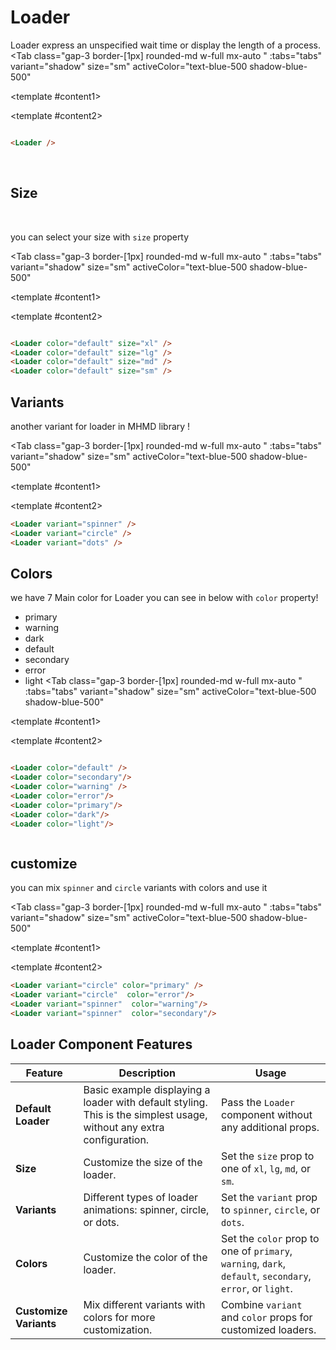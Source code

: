 <script setup>


const tabs = [
  { label: 'UI', value: 1, content: '' },
  { label: 'Props', value: 2, content: ''}

]
</script>




# Loader

Loader express an unspecified wait time or display the length of a process.
<Tab 
   class="gap-3 border-[1px]  rounded-md w-full mx-auto "
    :tabs="tabs" 
    variant="shadow"
    size="sm"
    activeColor="text-blue-500 shadow-blue-500"
  >
<template #content1>

<div class="  p-6 rounded-lg   flex justify-center items-center flex-col gap-4 ">

<Loader />

</div>
</template>


  <template #content2>

  ```md

<Loader />

```
  </template>

</Tab>

</br>


## Size
</br>

you can select your size with `size` property
</br>

<Tab 
   class="gap-3 border-[1px]  rounded-md w-full mx-auto "
    :tabs="tabs" 
    variant="shadow"
    size="sm"
    activeColor="text-blue-500 shadow-blue-500"
  >
<template #content1>

<div class="grid grid-cols-4 gap-3 justify-items-center">


<Loader color="default" size="xl" />
<Loader color="default" size="lg" />
<Loader color="default" size="md" />
<Loader color="default" size="sm" />







</div>
</template>


  <template #content2>

  ```md

<Loader color="default" size="xl" />
<Loader color="default" size="lg" />
<Loader color="default" size="md" />
<Loader color="default" size="sm" />


```
  </template>

</Tab>

## Variants


another variant for loader in MHMD library !

<Tab 
   class="gap-3 border-[1px]  rounded-md w-full mx-auto "
    :tabs="tabs" 
    variant="shadow"
    size="sm"
    activeColor="text-blue-500 shadow-blue-500"
  >
<template #content1>
<div class="grid grid-cols-3 gap-3 justify-items-center">

<Loader variant="spinner" />
<Loader variant="circle" />
<Loader variant="dots" />
</div>
</template>


  <template #content2>

  ```md
<Loader variant="spinner" />
<Loader variant="circle" />
<Loader variant="dots" />
```
  </template>

</Tab>



## Colors

we have 7 Main color for Loader  you can see in below with `color` property!

- primary   
- warning
 - dark 
  - default
- secondary 
- error  
- light
<Tab 
   class="gap-3 border-[1px]  rounded-md w-full mx-auto "
    :tabs="tabs" 
    variant="shadow"
    size="sm"
    activeColor="text-blue-500 shadow-blue-500"
  >
<template #content1>

<div class="grid grid-cols-7 gap-3 justify-items-center">


<Loader color="default" />
<Loader color="secondary"/>
<Loader color="warning" />
<Loader color="error"/>
<Loader color="primary"/>
<Loader color="dark"/>
<Loader color="light"/>




</div>
</template>


  <template #content2>

  ```md

<Loader color="default" />
<Loader color="secondary"/>
<Loader color="warning" />
<Loader color="error"/>
<Loader color="primary"/>
<Loader color="dark"/>
<Loader color="light"/>



```
  </template>

</Tab>


## customize 

you can mix `spinner` and `circle` variants with colors  and use it 

<Tab 
   class="gap-3 border-[1px]  rounded-md w-full mx-auto "
    :tabs="tabs" 
    variant="shadow"
    size="sm"
    activeColor="text-blue-500 shadow-blue-500"
  >
<template #content1>
<div class="grid grid-cols-2 gap-8 justify-items-center">

<Loader variant="circle" color="primary" />
<Loader variant="circle"  color="error"/>
<Loader variant="spinner"  color="warning"/>
<Loader variant="spinner"  color="secondary"/>
</div>
</template>


  <template #content2>

  ```md
<Loader variant="circle" color="primary" />
<Loader variant="circle"  color="error"/>
<Loader variant="spinner"  color="warning"/>
<Loader variant="spinner"  color="secondary"/>
```
  </template>

</Tab>


## Loader Component Features

| **Feature**             | **Description**                                                                                                   | **Usage**                                                                                   |
|-------------------------|-------------------------------------------------------------------------------------------------------------------|---------------------------------------------------------------------------------------------|
| **Default Loader**      | Basic example displaying a loader with default styling. This is the simplest usage, without any extra configuration. | Pass the `Loader` component without any additional props.                                  |
| **Size**                | Customize the size of the loader.                                                                                  | Set the `size` prop to one of `xl`, `lg`, `md`, or `sm`.                                    |
| **Variants**            | Different types of loader animations: spinner, circle, or dots.                                                   | Set the `variant` prop to `spinner`, `circle`, or `dots`.                                   |
| **Colors**              | Customize the color of the loader.                                                                                 | Set the `color` prop to one of `primary`, `warning`, `dark`, `default`, `secondary`, `error`, or `light`. |
| **Customize Variants**  | Mix different variants with colors for more customization.                                                        | Combine `variant` and `color` props for customized loaders.                                 |

